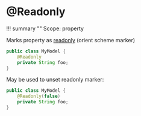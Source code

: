 # @Readonly

!!! summary ""
    Scope: property

Marks property as [readonly](http://orientdb.com/docs/last/SQL-Alter-Property.html) (orient scheme marker)

```java
public class MyModel {
    @Readonly
    private String foo;
}
```

May be used to unset readonly marker:

```java
public class MyModel {
    @Readonly(false)
    private String foo;
}
```
